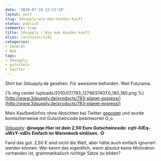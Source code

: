 ```yaml
---
date: '2010-07-24 12:53:10'
layout: post
slug: 3dsupply-wie-man-kunden-kauft
status: publish
comments: true
title: 3dsupply | Wie man Kunden kauft.
alias: /archives/1142
categories:
- General
- Web
tags:
- 3dsupply
- gutschein
- twitter
---
```


Shirt bei 3dsupply.de gesehen. Für awesome befunden. Weil Futurama.

{% img center /uploads/2010/07/783_1279937407.0_180_180.png %}
[http://www.3dsupply.de/products/783-planet-express/](http://www.3dsupply.de/products/783-planet-express/)

Mein Kaufbedürfnis ohne Absichten bei Twitter [gepostet](http://twitter.com/noqqe/status/18464736775) und wurde komischerweise mit Gutscheincode beantwortet O_o

[3dsupply](http://twitter.com/3dsupply/status/18509063283): **@noqqe Hier ist dein 2,50 Euro Gutscheincode: cqfr-lUEq-uWzY-vdDc Einfach im Warenkorb einlösen. :D**

Fand das gut. 2,50 € sind nicht die Welt, aber hätte auch einfach ignoriert werden können.
Wer kennt das eigentlich, wenn absolut keine Motivation vorhanden ist, grammatikalisch richtige Sätze zu bilden?
